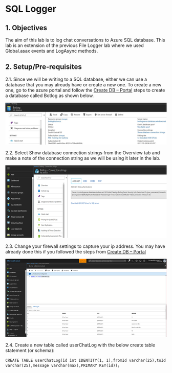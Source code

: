 # SQL Logger

## 1.	Objectives

The aim of this lab is to log chat conversations to Azure SQL database. This lab is an extension of the previous File Logger lab where we used Global.asax events and LogAsync methods.

## 2.	Setup/Pre-requisites

2.1.   Since we will be writing to a SQL database, either we can use a database that you may already have or create a new one. To create a new one, go to the azure portal and follow the [Create DB – Portal](https://docs.microsoft.com/en-us/azure/sql-database/sql-database-get-started-portal) steps to create a database called Botlog as shown below.

![Botlog](https://github.com/SRIVIDYAMEDURI/Deep-Learning/blob/master/images/Bot_Log2.png)

2.2.   Select Show database connection strings from the Overview tab and make a note of the connection string as we will be using it later in the lab.

![Connection Strings](https://github.com/SRIVIDYAMEDURI/Deep-Learning/blob/master/images/ConnectionString2.png)

2.3.   Change your firewall settings to capture your ip address. You may have already done this if you followed the steps from [Create DB – Portal](https://docs.microsoft.com/en-us/azure/sql-database/sql-database-get-started-portal)

![Query Editor](https://github.com/SRIVIDYAMEDURI/Deep-Learning/blob/master/images/QueryEditor.png)

2.4.   Create a new table called userChatLog with the below create table statement (or schema):

```
CREATE TABLE userChatLog(id int IDENTITY(1, 1),fromId varchar(25),toId varchar(25),message varchar(max),PRIMARY KEY(id));
```
